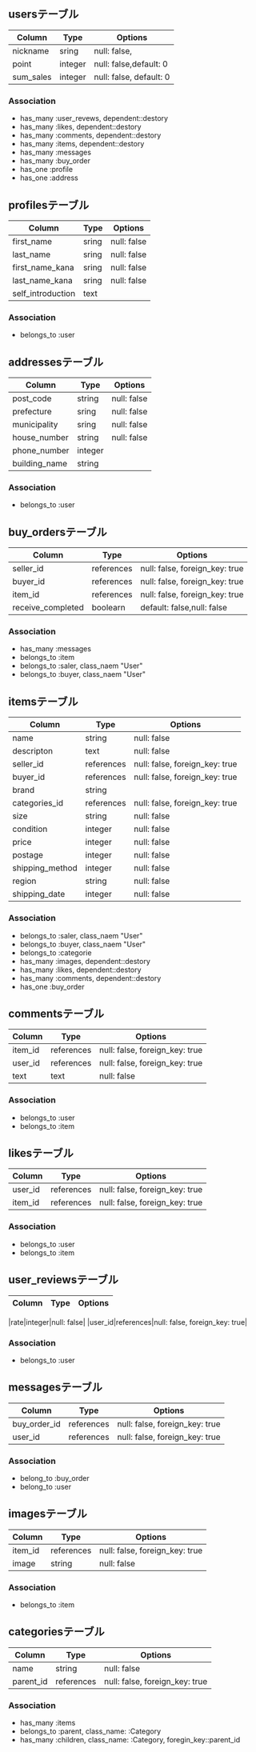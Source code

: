 
## usersテーブル

|Column|Type|Options|
|------|----|-------|
|nickname|sring|null: false,|
|point|integer|null: false,default: 0|
|sum_sales|integer|null: false, default: 0|



### Association
- has_many :user_revews, dependent::destory
- has_many :likes, dependent::destory
- has_many :comments, dependent::destory
- has_many :items, dependent::destory
- has_many :messages
- has_many :buy_order
- has_one :profile
- has_one :address


## profilesテーブル

|Column|Type|Options|
|------|----|-------|
|first_name|sring|null: false|
|last_name|sring|null: false|
|first_name_kana|sring|null: false|
|last_name_kana|sring|null: false|
|self_introduction|text||

### Association
- belongs_to :user


## addressesテーブル

|Column|Type|Options|
|------|----|-------|
|post_code|string|null: false|
|prefecture|sring|null: false|
|municipality|sring|null: false|
|house_number|string|null: false|
|phone_number|integer||
|building_name|string|

### Association
- belongs_to :user



## buy_ordersテーブル

|Column|Type|Options|
|------|----|-------|
|seller_id|references|null: false, foreign_key: true|
|buyer_id|references|null: false, foreign_key: true|
|item_id|references|null: false, foreign_key: true|
|receive_completed|boolearn|default: false,null: false|


### Association
- has_many :messages
- belongs_to :item
- belongs_to :saler, class_naem "User"
- belongs_to :buyer, class_naem "User"


## itemsテーブル

|Column|Type|Options|
|------|----|-------|
|name|string|null: false|
|descripton|text|null: false|
|seller_id|references|null: false, foreign_key: true|
|buyer_id|references|null: false, foreign_key: true|
|brand|string||
|categories_id|references|null: false, foreign_key: true|
|size|string|null: false|
|condition|integer|null: false|
|price|integer|null: false|
|postage|integer|null: false|
|shipping_method|integer|null: false|
|region|string|null: false|
|shipping_date|integer|null: false|

### Association
- belongs_to :saler, class_naem "User"
- belongs_to :buyer, class_naem "User"
- belongs_to :categorie
- has_many :images, dependent::destory
- has_many :likes, dependent::destory
- has_many :comments, dependent::destory
- has_one :buy_order


## commentsテーブル

|Column|Type|Options|
|------|----|-------|
|item_id|references|null: false, foreign_key: true|
|user_id|references|null: false, foreign_key: true|
|text|text|null: false|

### Association
- belongs_to :user
- belongs_to :item


## likesテーブル

|Column|Type|Options|
|------|----|-------|
|user_id|references|null: false, foreign_key: true|
|item_id|references|null: false, foreign_key: true|

### Association
- belongs_to :user
- belongs_to :item



## user_reviewsテーブル

|Column|Type|Options|
|------|----|-------|

|rate|integer|null: false|
|user_id|references|null: false, foreign_key: true|

### Association
- belongs_to :user


## messagesテーブル

|Column|Type|Options|
|------|----|-------|
|buy_order_id|references|null: false, foreign_key: true|
|user_id|references|null: false, foreign_key: true|

### Association
- belong_to :buy_order
- belong_to :user



## imagesテーブル

|Column|Type|Options|
|------|----|-------|
|item_id|references|null: false, foreign_key: true|
|image|string|null: false|

### Association
- belongs_to :item


## categoriesテーブル

|Column|Type|Options|
|------|----|-------|
|name|string|null: false|
|parent_id|references|null: false, foreign_key: true|

### Association
- has_many :items
- belongs_to :parent, class_name: :Category
- has_many :children, class_name: :Category, foregin_key::parent_id
